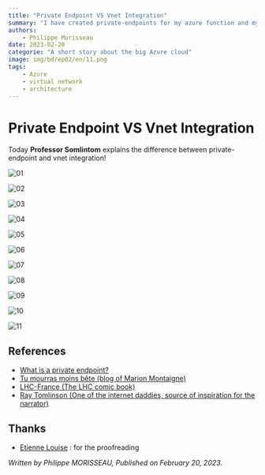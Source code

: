 ```yaml
---
title: "Private Endpoint VS Vnet Integration"
summary: "I have created private-endpoints for my azure function and my SQL database, just as you explained to me. But it doesn't work. What's the problem now?"
authors:
    - Philippe Morisseau
date: 2023-02-20
categorie: "A short story about the big Azure cloud"
image: img/bd/ep02/en/11.png
tags:
    - Azure
    - virtual network
    - architecture
---
```


# Private Endpoint VS Vnet Integration

Today **Professor Somlintom** explains the difference between private-endpoint and vnet integration!

![01](../../../img/bd/ep02/en/01.png)

![02](../../../img/bd/ep02/en/02.png)

![03](../../../img/bd/ep02/en/03.png)

![04](../../../img/bd/ep02/en/04.png)

![05](../../../img/bd/ep02/en/05.png)

![06](../../../img/bd/ep02/en/06.png)

![07](../../../img/bd/ep02/en/07.png)

![08](../../../img/bd/ep02/en/08.png)

![09](../../../img/bd/ep02/en/09.png)

![10](../../../img/bd/ep02/en/10.png)

![11](../../../img/bd/ep02/en/11.png)

## References

- [What is a private endpoint?](https://learn.microsoft.com/en-us/azure/private-link/private-endpoint-overview?WT.mc_id=AZ-MVP-5004832)
- [Tu mourras moins bête (blog of Marion Montaigne)](http://tumourrasmoinsbete.blogspot.com/)
- [LHC-France (The LHC comic book)](https://www.lhc-france.fr/spip.php?article689)
- [Ray Tomlinson (One of the internet daddies, source of inspiration for the narrator)](https://fr.wikipedia.org/wiki/Ray_Tomlinson)

## Thanks

- [Etienne Louise](https://www.linkedin.com/in/etienne-louise-78154063/) : for the proofreading

_Written by Philippe MORISSEAU, Published on February 20, 2023._